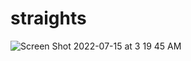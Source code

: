 # straights

![Screen Shot 2022-07-15 at 3 19 45 AM](https://user-images.githubusercontent.com/90419652/179172670-cc29ff2a-2184-4284-916f-16799484873a.png)
